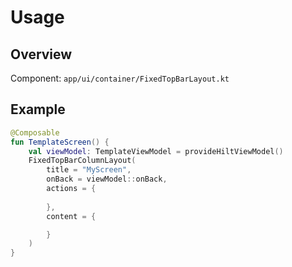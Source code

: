 # Usage

## Overview

Component: `app/ui/container/FixedTopBarLayout.kt`

## Example

```kotlin
@Composable
fun TemplateScreen() {
    val viewModel: TemplateViewModel = provideHiltViewModel()
    FixedTopBarColumnLayout(
        title = "MyScreen",
        onBack = viewModel::onBack,
        actions = {
                  
        },
        content = {

        }
    )
}
```
